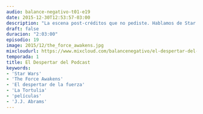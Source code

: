 ```yaml
---
audio: balance-negativo-t01-e19
date: 2015-12-30T12:53:57-03:00
description: "La escena post-créditos que no pediste. Hablamos de Star Wars: El despertar de la Fuerza junto a nuestros amigos de La Tortulia podcast, un final de temporada versión extendida."
draft: false
duracion: "2:03:00"
episodio: 19
image: 2015/12/the_force_awakens.jpg
mixcloudurl: https://www.mixcloud.com/balancenegativo/el-despertar-del-podcast-balance-negativo-t01-e19/
temporada: 1
title: El Despertar del Podcast
keywords: 
- 'Star Wars'
- 'The Force Awakens'
- 'El despertar de la fuerza' 
- 'La Tortulia'
- 'películas'
- 'J.J. Abrams'
---
```



